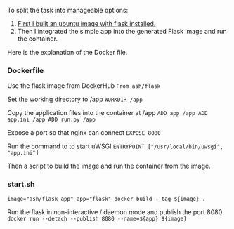 To split the task into manageable options:
1. [First I built an ubuntu image with flask installed.](./build_flask/README.md)
2. Then I integrated the simple app into the generated Flask image and run the container.

Here is the explanation of the Docker file.

### Dockerfile
Use the flask image from DockerHub
`From ash/flask`

Set the working directory to /app
`WORKDIR /app`

Copy the application files into the container at /app
`ADD app /app
ADD app.ini /app
ADD run.py /app`


Expose a port so that nginx can connect
`EXPOSE 8080`

Run the command to to start uWSGI
`ENTRYPOINT ["/usr/local/bin/uwsgi", "app.ini"]`


Then a script to build the image and run the container from the image.
### start.sh

`image="ash/flask_app"
app="flask"
docker build --tag ${image} .`

Run the flask in non-interactive / daemon mode and publish the port 8080
`docker run --detach --publish 8080 --name=${app} ${image}`

